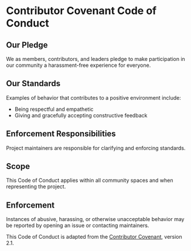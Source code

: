 # Contributor Covenant Code of Conduct

## Our Pledge
We as members, contributors, and leaders pledge to make participation in our
community a harassment-free experience for everyone.

## Our Standards
Examples of behavior that contributes to a positive environment include:
- Being respectful and empathetic
- Giving and gracefully accepting constructive feedback

## Enforcement Responsibilities
Project maintainers are responsible for clarifying and enforcing standards.

## Scope
This Code of Conduct applies within all community spaces and when
representing the project.

## Enforcement
Instances of abusive, harassing, or otherwise unacceptable behavior may be
reported by opening an issue or contacting maintainers.

This Code of Conduct is adapted from the [Contributor Covenant](https://www.contributor-covenant.org/), version 2.1.
